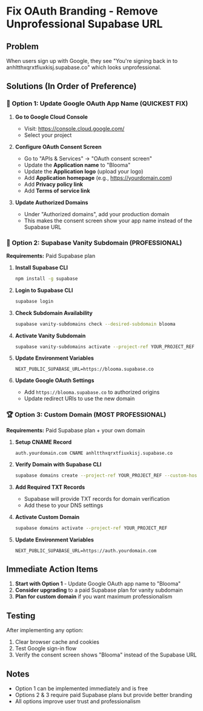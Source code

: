 # Fix OAuth Branding - Remove Unprofessional Supabase URL

## Problem

When users sign up with Google, they see "You're signing back in to anhltthxqrxtfiuxkisj.supabase.co" which looks unprofessional.

## Solutions (In Order of Preference)

### 🚀 Option 1: Update Google OAuth App Name (QUICKEST FIX)

1. **Go to Google Cloud Console**
   - Visit: https://console.cloud.google.com/
   - Select your project

2. **Configure OAuth Consent Screen**
   - Go to "APIs & Services" → "OAuth consent screen"
   - Update the **Application name** to "Blooma"
   - Update the **Application logo** (upload your logo)
   - Add **Application homepage** (e.g., https://yourdomain.com)
   - Add **Privacy policy link**
   - Add **Terms of service link**

3. **Update Authorized Domains**
   - Under "Authorized domains", add your production domain
   - This makes the consent screen show your app name instead of the Supabase URL

### 🎯 Option 2: Supabase Vanity Subdomain (PROFESSIONAL)

**Requirements:** Paid Supabase plan

1. **Install Supabase CLI**

   ```bash
   npm install -g supabase
   ```

2. **Login to Supabase CLI**

   ```bash
   supabase login
   ```

3. **Check Subdomain Availability**

   ```bash
   supabase vanity-subdomains check --desired-subdomain blooma
   ```

4. **Activate Vanity Subdomain**

   ```bash
   supabase vanity-subdomains activate --project-ref YOUR_PROJECT_REF --desired-subdomain blooma
   ```

5. **Update Environment Variables**

   ```env
   NEXT_PUBLIC_SUPABASE_URL=https://blooma.supabase.co
   ```

6. **Update Google OAuth Settings**
   - Add `https://blooma.supabase.co` to authorized origins
   - Update redirect URIs to use the new domain

### 🏆 Option 3: Custom Domain (MOST PROFESSIONAL)

**Requirements:** Paid Supabase plan + your own domain

1. **Setup CNAME Record**

   ```
   auth.yourdomain.com CNAME anhltthxqrxtfiuxkisj.supabase.co
   ```

2. **Verify Domain with Supabase CLI**

   ```bash
   supabase domains create --project-ref YOUR_PROJECT_REF --custom-hostname auth.yourdomain.com
   ```

3. **Add Required TXT Records**
   - Supabase will provide TXT records for domain verification
   - Add these to your DNS settings

4. **Activate Custom Domain**

   ```bash
   supabase domains activate --project-ref YOUR_PROJECT_REF
   ```

5. **Update Environment Variables**
   ```env
   NEXT_PUBLIC_SUPABASE_URL=https://auth.yourdomain.com
   ```

## Immediate Action Items

1. **Start with Option 1** - Update Google OAuth app name to "Blooma"
2. **Consider upgrading** to a paid Supabase plan for vanity subdomain
3. **Plan for custom domain** if you want maximum professionalism

## Testing

After implementing any option:

1. Clear browser cache and cookies
2. Test Google sign-in flow
3. Verify the consent screen shows "Blooma" instead of the Supabase URL

## Notes

- Option 1 can be implemented immediately and is free
- Options 2 & 3 require paid Supabase plans but provide better branding
- All options improve user trust and professionalism
